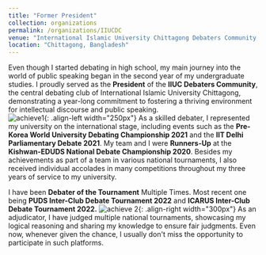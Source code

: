 ```yaml
---
title: "Former President"
collection: organizations
permalink: /organizations/IIUCDC
venue: "International Islamic University Chittagong Debaters Community, International Islamic University Chittagong"
location: "Chittagong, Bangladesh"
---
```

Even though I started debating in high school, my main journey into the world of public speaking began in the second year of my undergraduate studies. I proudly served as the **President** of the **IIUC Debaters Community**, the central debating club of International Islamic University Chittagong, demonstrating a year-long commitment to fostering a thriving environment for intellectual discourse and public speaking.<br>
![achieve1](https://github.com/Aveiro11/Adib.github.io/assets/74791612/5aab344f-e071-4526-9d1e-d67d86c07b83){: .align-left width="250px"}
As a skilled debater, I represented my university on the international stage, including events such as the **Pre-Korea World University Debating Championship 2021** and the **IIT Delhi Parliamentary Debate 2021**. My team and I were **Runners-Up** at the **Kishwan-EDUDS National Debate Championship 2020**. Besides my achievements as part of a team in various national tournaments, I also received individual accolades in many competitions throughout my three years of service to my university.

I have been **Debater of the Tournament** Multiple Times. Most recent one being **PUDS Inter-Club Debate Tournament 2022** and **ICARUS Inter-Club Debate Tournament 2022.**
![achieve 2](https://github.com/Aveiro11/Adib.github.io/assets/74791612/4e71579e-8a64-4dcc-ab8d-10ea3ce4fe49){: .align-right width="300px"}
As an adjudicator, I have judged multiple national tournaments, showcasing my logical reasoning and sharing my knowledge to ensure fair judgments. Even now, whenever given the chance, I usually don't miss the opportunity to participate in such platforms.
